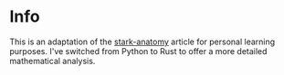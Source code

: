 # Info

This is an adaptation of the [stark-anatomy](https://aszepieniec.github.io/stark-anatomy) article for personal learning purposes. I've switched from Python to Rust to offer a more detailed mathematical analysis.